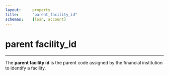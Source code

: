 ```yaml
---
layout:     property
title:      "parent_facility_id"
schemas:    [loan, account]
---
```


# parent facility_id

---

The **parent facility id** is the parent code assigned by the financial institution to identify a facility.